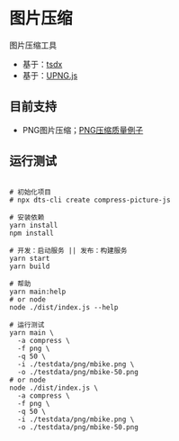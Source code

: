 # 图片压缩

图片压缩工具

- 基于：[tsdx](https://github.com/jaredpalmer/tsdx)
- 基于：[UPNG.js](https://github.com/photopea/UPNG.js)

## 目前支持

- PNG图片压缩；[PNG压缩质量例子](https://blog.photopea.com/png-minifier-inside-photopea.html#examples)

## 运行测试

```shell

# 初始化项目
# npx dts-cli create compress-picture-js

# 安装依赖
yarn install
npm install

# 开发：启动服务 || 发布：构建服务
yarn start
yarn build

# 帮助
yarn main:help
# or node
node ./dist/index.js --help

# 运行测试
yarn main \
  -a compress \
  -f png \
  -q 50 \
  -i ./testdata/png/mbike.png \
  -o ./testdata/png/mbike-50.png
# or node
node ./dist/index.js \
  -a compress \
  -f png \
  -q 50 \
  -i ./testdata/png/mbike.png \
  -o ./testdata/png/mbike-50.png


```



